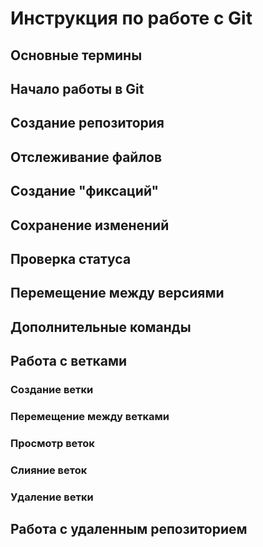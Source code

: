 # Инструкция по работе с Git

## Основные термины

## Начало работы в Git

## Создание репозитория

## Отслеживание файлов

## Создание "фиксаций"

## Сохранение изменений

## Проверка статуса

## Перемещение между версиями

## Дополнительные команды

## Работа с ветками

### Создание ветки

### Перемещение между ветками

### Просмотр веток

### Слияние веток

### Удаление ветки

## Работа с удаленным репозиторием




